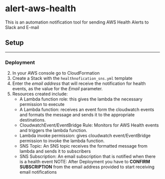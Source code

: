 # alert-aws-health
This is an automation notification tool for sending AWS Health Alerts to Slack and E-mail

## Setup
---
<!-- ### Slack Configuration
_You will need to have access to add a new channel and app to your Slack workspace_
1. Create a new or use a existing channel for events (i.e aws_events)
2. In your browser go to: _workspace-name.slack.com/apps_ where _workspace-name_ is the name of your slack workspace.
3. In the search bar, search for incoming WebHooks and click on it.
4. Click on add to Slack.
5. From the dropdown click on the channel you created in step 1 and click add incoming WebHook integration.
6. From this page you can change the name of the WebHook (i.e AWS Bot), the icon/emoji to use etc
7. Copy the _WebHook URL_ we will need it for the deployment. -->

###  Deployment
<!-- 1. Upload the `healthnotification_lambda.zip` to a bucket in S3 -->
<!-- 6. Enter the _S3 Bucket_ the from **Step 1**, as the value for the _S3Bucket_ parameter. -->
<!-- 7. Finally enter the `healthnotification_lambda.zip` or the path to the file if nested in the S3 bucket, as the value for _S3Key_ parameter and Deploy. -->
<!-- 4. Enter the _WebHook URL_ copied from the [slack configuration section](#slack-configuration), as the value for the _HookURL_ parameter. -->
2. In your AWS console go to CloudFormation
3. Create a Stack with the `healthnofication_sns.yml` template
5. Enter the _email address_ that will receive the notification for health events, as the value for the _Email_ parameter.
8. Resources created include:
   - A Lambda function role: this gives the lambda the necessary permission to execute
   - A Lambda function: receives an event form the cloudwatch events and formats the message and sends it to the appropriate destinations.
   - CloudwatchEvent/EventBridge Rule: Monitors for AWS Health events and triggers the lambda function.
   - Lambda invoke permission: gives cloudwatch event/EventBridge permission to invoke the lambda function.
   - SNS Topic: An SNS topic receives the formatted message from lambda and sends it to subscribers
   - SNS Subscription: An email subscription that is notified when there is a health event 
NOTE: After Deployment you have to **CONFIRM SUBSCRIPTION** from the email address provided to start receiving email notifications